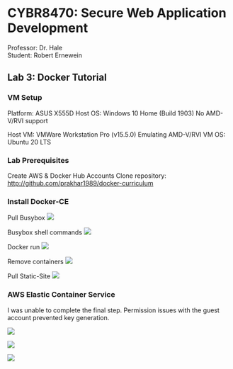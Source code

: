 # CYBR8470: Secure Web Application Development
Professor: Dr. Hale  
Student:   Robert Ernewein

## Lab 3: Docker Tutorial

### VM Setup

Platform: ASUS X555D
Host OS: Windows 10 Home (Build 1903)
No AMD-V/RVI support

Host VM: VMWare Workstation Pro (v15.5.0)
Emulating AMD-V/RVI
VM OS: Ubuntu 20 LTS

### Lab Prerequisites

Create AWS & Docker Hub Accounts
Clone repository: http://github.com/prakhar1989/docker-curriculum

### Install Docker-CE
Pull Busybox
![](./images/1-busybox.png)

Busybox shell commands
![](./images/2-bb_shell.png)

Docker run
![](./images/3-end_docker_run.png)

Remove containers
![](./images/4-remove_containers.png)

Pull Static-Site
![](./images/5-pull_static_site.png)

### AWS Elastic Container Service

I was unable to complete the final step. Permission issues with the guest account prevented key generation.

![](./images/IAM_error.png)

![](./images/IAM_error2.png)

![](./images/IAM_error3.png)